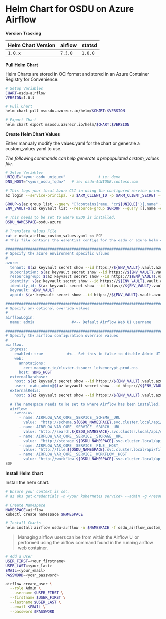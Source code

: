 # Helm Chart for OSDU on Azure Airflow

__Version Tracking__

| Helm Chart Version | airflow     | statsd  |
| ------------------ | ----------- |-------- |
| `1.0.x`            | `7.5.0`     | `1.0.0` |


__Pull Helm Chart__

Helm Charts are stored in OCI format and stored in an Azure Container Registry for Convenience.

```bash
# Setup Variables
CHART=osdu-airflow
VERSION=1.0.5

# Pull Chart
helm chart pull msosdu.azurecr.io/helm/$CHART:$VERSION

# Export Chart
helm chart export msosdu.azurecr.io/helm/$CHART:$VERSION
```

__Create Helm Chart Values__

Either manually modify the values.yaml for the chart or generate a custom_values yaml to use.

_The following commands can help generate a prepopulated custom_values file._
```bash
# Setup Variables
UNIQUE="<your_osdu_unique>"               # ie: demo
DNS_HOST="<your_osdu_fqdn>"   # ie: osdu-$UNIQUE.contoso.com

# This logs your local Azure CLI in using the configured service principal.
az login --service-principal -u $ARM_CLIENT_ID -p $ARM_CLIENT_SECRET --tenant $ARM_TENANT_ID

GROUP=$(az group list --query "[?contains(name, 'cr${UNIQUE}')].name" -otsv)
ENV_VAULT=$(az keyvault list --resource-group $GROUP --query [].name -otsv)

# This needs to be set to where OSDU is installed.
OSDU_NAMESPACE=osdu-azure

# Translate Values File
cat > osdu_airflow_custom_values.yaml << EOF
# This file contains the essential configs for the osdu on azure helm chart

################################################################################
# Specify the azure environment specific values
#
azure:
  tenant: $(az keyvault secret show --id https://${ENV_VAULT}.vault.azure.net/secrets/tenant-id --query value -otsv)
  subscription: $(az keyvault secret show --id https://${ENV_VAULT}.vault.azure.net/secrets/subscription-id --query value -otsv)
  resourcegroup: $(az keyvault secret show --id https://${ENV_VAULT}.vault.azure.net/secrets/base-name-cr --query value -otsv)-rg
  identity: $(az keyvault secret show --id https://${ENV_VAULT}.vault.azure.net/secrets/base-name-cr --query value -otsv)-osdu-identity
  identity_id: $(az keyvault secret show --id https://${ENV_VAULT}.vault.azure.net/secrets/osdu-identity-id --query value -otsv)
  keyvault: $ENV_VAULT
  appid: $(az keyvault secret show --id https://${ENV_VAULT}.vault.azure.net/secrets/aad-client-id --query value -otsv)

################################################################################
# Specify any optional override values
#
airflowLogin:
  name: admin                 #<-- Default Airflow Web UI username

################################################################################
# Specify the airflow configuration override values
#
airflow:
  ingress:
    enabled: true           #<-- Set this to false to disable Admin UI ingress
    web:
      annotations:
        cert-manager.io/cluster-issuer: letsencrypt-prod-dns
      host: $DNS_HOST
  externalDatabase:
    host: $(az keyvault secret show --id https://${ENV_VAULT}.vault.azure.net/secrets/base-name-sr --query value -otsv)-pg.postgres.database.azure.com
    user:  osdu_admin@$(az keyvault secret show --id https://${ENV_VAULT}.vault.azure.net/secrets/base-name-sr --query value -otsv)-pg
  externalRedis:
    host: $(az keyvault secret show --id https://${ENV_VAULT}.vault.azure.net/secrets/base-name-sr --query value -otsv)-cache.redis.cache.windows.net

  # The namespace needs to be set to where Airflow has been installed.
  airflow:
    extraEnv:
      - name: AIRFLOW_VAR_CORE__SERVICE__SCHEMA__URL
        value:  "http://schema.${OSDU_NAMESPACE}.svc.cluster.local/api/schema-service/v1/schema"
      - name: AIRFLOW_VAR_CORE__SERVICE__SEARCH__URL
        value: "http://search.${OSDU_NAMESPACE}.svc.cluster.local/api/search/v2"
      - name: AIRFLOW_VAR_CORE__SERVICE__STORAGE__URL
        value:  "http://storage.${OSDU_NAMESPACE}.svc.cluster.local/api/storage/v2/records"
      - name: AIRFLOW_VAR_CORE__SERVICE__FILE__HOST
        value: "http://file.${OSDU_NAMESPACE}.svc.cluster.local/api/file/v2"
      - name: AIRFLOW_VAR_CORE__SERVICE__WORKFLOW__HOST
        value: "http://workflow.${OSDU_NAMESPACE}.svc.cluster.local/api/workflow"
EOF
```


__Install Helm Chart__

Install the helm chart.

```bash
# Ensure your context is set.
# az aks get-credentials -n <your kubernetes service> --admin -g <resource group>

# Create Namespace
NAMESPACE=airflow
kubectl create namespace $NAMESPACE

# Install Charts
helm install airflow osdu-airflow -n $NAMESPACE -f osdu_airflow_custom_values.yaml
```


> Managing airflow users can be from within the Airflow UI or performed using the airflow command found in the running airflow web container.

  ```bash
  # Add a User
  USER_FIRST=<your_firstname>
  USER_LAST=<your_last>
  EMAIL=<your_email>
  PASSWORD=<your_password>

  airflow create_user \
    --role Admin \
    --username $USER_FIRST \
    --firstname $USER_FIRST \
    --lastname $USER_LAST \
    --email $EMAIL \
    --password $PASSWORD
  ```
